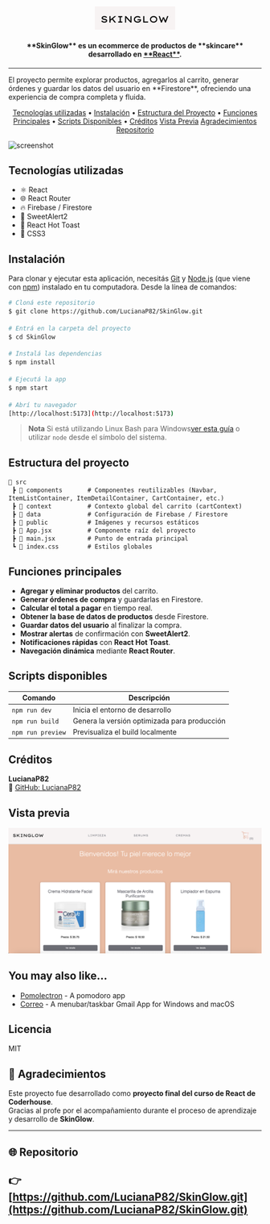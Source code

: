 

  <p align="center">
    <img src="./public/imgs/skinglow-logo.jpg" alt="Logo SkinGlow" width="160"/>
  </p>
 

<h4 align="center">**SkinGlow** es un ecommerce de productos de **skincare** desarrollado en <a href="http://https://es.react.dev/" target="_blank">**React**</a>.</h4>
<hr>
<p>El proyecto permite explorar productos, agregarlos al carrito, generar órdenes y guardar los datos del usuario en **Firestore**, ofreciendo una experiencia de compra completa y fluida.</p>

<p align="center">
  <a href="#tecnologias-utilizadas">Tecnologías utilizadas</a> •
  <a href="#instalacion">Instalación</a> •
  <a href="#estructura-del-proyecto">Estructura del Proyecto</a> •
  <a href="#funciones-principales">Funciones Principales</a> •
  <a href="#scripts-disponibles">Scripts Disponibles</a> •
  <a href="#creditos">Créditos</a>
  <a href="#vista-previa">Vista Previa</a>
  <a href="#agradecimientos">Agradecimientos</a>
  <a href="#repositorio">Repositorio</a>
</p>

![screenshot](https://raw.githubusercontent.com/amitmerchant1990/electron-markdownify/master/app/img/markdownify.gif)

## Tecnologías utilizadas

* ⚛️ React
* 🌐 React Router
* 🔥 Firebase / Firestore
* 💬 SweetAlert2
* 🔔 React Hot Toast
* 💅 CSS3


## Instalación

Para clonar y ejecutar esta aplicación, necesitás [Git](https://git-scm.com) y [Node.js](https://nodejs.org/en/download/) (que viene con [npm](http://npmjs.com)) instalado en tu computadora.  Desde la línea de comandos:

```bash
# Cloná este repositorio
$ git clone https://github.com/LucianaP82/SkinGlow.git

# Entrá en la carpeta del proyecto
$ cd SkinGlow

# Instalá las dependencias
$ npm install

# Ejecutá la app
$ npm start

# Abrí tu navegador
[http://localhost:5173](http://localhost:5173)
```

> **Nota**
> Si está utilizando Linux Bash para Windows[ver esta guía](https://www.howtogeek.com/261575/how-to-run-graphical-linux-desktop-applications-from-windows-10s-bash-shell/) o utilizar `node` desde el símbolo del sistema.



## Estructura del proyecto

```
📁 src
 ┣ 📂 components       # Componentes reutilizables (Navbar, ItemListContainer, ItemDetailContainer, CartContainer, etc.)
 ┣ 📂 context          # Contexto global del carrito (cartContext)
 ┣ 📂 data             # Configuración de Firebase / Firestore
 ┣ 📂 public           # Imágenes y recursos estáticos
 ┣ 📜 App.jsx          # Componente raíz del proyecto
 ┣ 📜 main.jsx         # Punto de entrada principal
 ┗ 📜 index.css        # Estilos globales
```

##  Funciones principales

-  **Agregar y eliminar productos** del carrito.  
-  **Generar órdenes de compra** y guardarlas en Firestore.  
-  **Calcular el total a pagar** en tiempo real.  
-  **Obtener la base de datos de productos** desde Firestore.  
-  **Guardar datos del usuario** al finalizar la compra.  
-  **Mostrar alertas** de confirmación con **SweetAlert2**.  
-  **Notificaciones rápidas** con **React Hot Toast**.  
-  **Navegación dinámica** mediante **React Router**.

## Scripts disponibles

| Comando | Descripción |
|----------|--------------|
| `npm run dev` | Inicia el entorno de desarrollo |
| `npm run build` | Genera la versión optimizada para producción |
| `npm run preview` | Previsualiza el build localmente |


## Créditos

**LucianaP82**  
🔗 [GitHub: LucianaP82](https://github.com/LucianaP82)

## Vista previa

<p align="center">
  <img src="./public/imgs/skinglow-captura.jpg" alt="Vista previa de SkinGlow" width="600"/>
</p>

## You may also like...

- [Pomolectron](https://github.com/amitmerchant1990/pomolectron) - A pomodoro app
- [Correo](https://github.com/amitmerchant1990/correo) - A menubar/taskbar Gmail App for Windows and macOS

## Licencia

MIT

## 🙌 Agradecimientos

Este proyecto fue desarrollado como **proyecto final del curso de React de Coderhouse**.  
Gracias al profe  por el acompañamiento durante el proceso de aprendizaje y desarrollo de **SkinGlow**.  

---

## 🌐 Repositorio

👉 [https://github.com/LucianaP82/SkinGlow.git](https://github.com/LucianaP82/SkinGlow.git)
---

